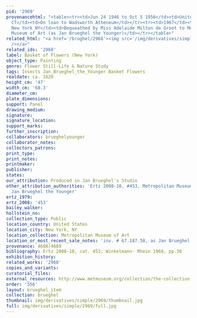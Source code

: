 ```yaml
---
pid: '2969'
provenancehtml: "<table><tr><td>Jun 24 1946 to Oct 5 1956</td><td>United States Hartford
  CT</td><td>On loan to Wadsworth Atheneum</td></tr><tr><td>1967</td><td>United States
  New York NY</td><td>Bequeathed by Miss Adelaide Milton de Groot to Metropolitan
  Museum of Art (as Jan Brueghel the Younger)</td></tr></table>"
related_html: "<a href='/brughel/2968'><img src='/img/derivatives/simple/2968/thumbnail.jpg'
  /></a>"
related_ids: '2968'
label: Basket of Flowers (New York)
object_type: Painting
genre: Flower Still-Life & Nature Study
tags: Insects Jan_Brueghel_the_Younger Basket Flowers
realdate: ca. 1620
height_cm: '47'
width_cm: '68.3'
diameter_cm:
plate_dimensions:
support: Panel
drawing_medium:
signature:
signature_location:
support_marks:
further_inscription:
collaborators: brueghelyounger
collaborator_notes:
collectors_patrons:
print_type:
print_notes:
printmaker:
publisher:
states:
our_attribution: Produced in Jan Brueghel's Studio
other_attribution_authorities: 'Ertz 2008-10, #453, Metropolitan Museum of Art as
  Jan Brueghel the Younger'
ertz_1979:
ertz_2008: '453'
bailey_walker:
hollstein_no:
collection_type: Public
location_country: United States
location_city: New York, NY
location_collection: Metropolitan Museum of Art
location_or_most_recent_sale_notes: 'inv. # 67.187.58, as Jan Brueghel the Younger'
provenance: 4688|4689
bibliography: Ertz 2008-10, cat. 453; Winkelmann- Rhein 1968, pp.36
exhibition_history:
related_works: '2968'
copies_and_variants:
curatorial_files:
external_resources: http://www.metmuseum.org/collection/the-collection-online/search/435814
order: '556'
layout: brueghel_item
collection: brueghel
thumbnail: img/derivatives/simple/2969/thumbnail.jpg
full: img/derivatives/simple/2969/full.jpg
---
```


